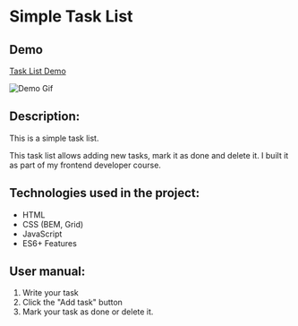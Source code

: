 # Simple Task List

## Demo
[Task List Demo](https://dawid-noszczynski.github.io/Tasks-List/)

![Demo Gif](https://drive.google.com/uc?export=download&id=1jq3_SNcXKdgblo3Y4o_T7i7FF0Ka4IsJ)

## Description:

This is a simple task list. 

This task list allows adding new tasks, mark it as done and delete it. 
I built it as part of my frontend developer course.

## Technologies used in the project: 

- HTML
- CSS (BEM, Grid) 
- JavaScript
- ES6+ Features

## User manual: 

1.  Write your task 
2. Click the "Add task" button 
3. Mark your task as done or delete it. 
